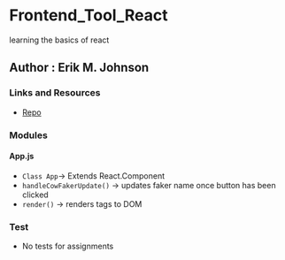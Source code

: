 # Frontend_Tool_React

learning the basics of react

## Author : Erik M. Johnson

### Links and Resources

* [Repo](https://github.com/erikmjohnson/Frontend_Tool_React)

### Modules

#### App.js

* `Class App`-> Extends React.Component
* `handleCowFakerUpdate()` -> updates faker name once button has been clicked
* `render()` -> renders tags to DOM

### Test
 * No tests for assignments
